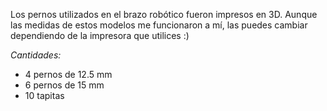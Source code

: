 Los pernos utilizados en el brazo robótico fueron impresos en 3D.
Aunque las medidas de estos modelos me funcionaron a mí, las puedes cambiar dependiendo de la impresora que utilices :)

*Cantidades:*
- 4 pernos de 12.5 mm
- 6 pernos de 15 mm
- 10 tapitas
